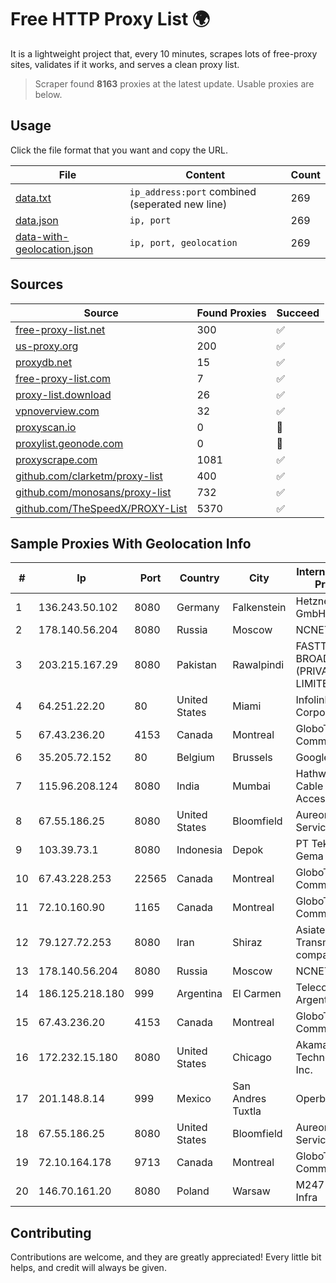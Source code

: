 
# Free HTTP Proxy List 🌍

It is a lightweight project that, every 10 minutes, scrapes lots of free-proxy sites, validates if it works, and serves a clean proxy list.


> Scraper found **8163** proxies at the latest update. Usable proxies are below.

## Usage

Click the file format that you want and copy the URL.


|File|Content|Count|
|----|-------|-----|
|[data.txt](https://raw.githubusercontent.com/themiralay/Proxy-List-World/master/data.txt)|`ip_address:port` combined (seperated new line)|269|
|[data.json](https://raw.githubusercontent.com/themiralay/Proxy-List-World/master/data.json)|`ip, port`|269|
|[data-with-geolocation.json](https://raw.githubusercontent.com/themiralay/Proxy-List-World/master/data-with-geolocation.json)|`ip, port, geolocation`|269|

## Sources

|Source|Found Proxies|Succeed|
|------|-------------|-------|
|[free-proxy-list.net](https://free-proxy-list.net)|300|✅|
|[us-proxy.org](https://www.us-proxy.org)|200|✅|
|[proxydb.net](http://proxydb.net)|15|✅|
|[free-proxy-list.com](https://free-proxy-list.com/?page=&port=&type%5B%5D=http&type%5B%5D=https&up_time=0&search=Search)|7|✅|
|[proxy-list.download](https://www.proxy-list.download/HTTP)|26|✅|
|[vpnoverview.com](https://vpnoverview.com/privacy/anonymous-browsing/free-proxy-servers)|32|✅|
|[proxyscan.io](https://www.proxyscan.io)|0|🚫|
|[proxylist.geonode.com](https://proxylist.geonode.com/api/proxy-list?limit=300&page=1&sort_by=lastChecked&sort_type=desc&protocols=http,https)|0|🚫|
|[proxyscrape.com](https://api.proxyscrape.com/v2/?request=displayproxies&protocol=http&timeout=10000&country=all&ssl=all&anonymity=all)|1081|✅|
|[github.com/clarketm/proxy-list](https://raw.githubusercontent.com/clarketm/proxy-list/master/proxy-list-raw.txt)|400|✅|
|[github.com/monosans/proxy-list](https://raw.githubusercontent.com/monosans/proxy-list/main/proxies/http.txt)|732|✅|
|[github.com/TheSpeedX/PROXY-List](https://raw.githubusercontent.com/TheSpeedX/PROXY-List/master/http.txt)|5370|✅|


## Sample Proxies With Geolocation Info

|#|Ip|Port|Country|City|Internet Service Provider|
|-|--|----|-------|----|-------------------------|
|1|136.243.50.102|8080|Germany|Falkenstein|Hetzner Online GmbH|
|2|178.140.56.204|8080|Russia|Moscow|NCNET|
|3|203.215.167.29|8080|Pakistan|Rawalpindi|FASTTEL BROADBAND (PRIVATE) LIMITED|
|4|64.251.22.20|80|United States|Miami|Infolink Global Corporation|
|5|67.43.236.20|4153|Canada|Montreal|GloboTech Communications|
|6|35.205.72.152|80|Belgium|Brussels|Google LLC|
|7|115.96.208.124|8080|India|Mumbai|Hathway IP over Cable Internet Access|
|8|67.55.186.25|8080|United States|Bloomfield|Aureon Network Services|
|9|103.39.73.1|8080|Indonesia|Depok|PT Teknologi Gema Informasi|
|10|67.43.228.253|22565|Canada|Montreal|GloboTech Communications|
|11|72.10.160.90|1165|Canada|Montreal|GloboTech Communications|
|12|79.127.72.253|8080|Iran|Shiraz|Asiatech Data Transmission company|
|13|178.140.56.204|8080|Russia|Moscow|NCNET|
|14|186.125.218.180|999|Argentina|El Carmen|Telecom Argentina S.A.|
|15|67.43.236.20|4153|Canada|Montreal|GloboTech Communications|
|16|172.232.15.180|8080|United States|Chicago|Akamai Technologies, Inc.|
|17|201.148.8.14|999|Mexico|San Andres Tuxtla|Operbes|
|18|67.55.186.25|8080|United States|Bloomfield|Aureon Network Services|
|19|72.10.164.178|9713|Canada|Montreal|GloboTech Communications|
|20|146.70.161.20|8080|Poland|Warsaw|M247 Europe Infra|



## Contributing

Contributions are welcome, and they are greatly appreciated! Every
little bit helps, and credit will always be given.

